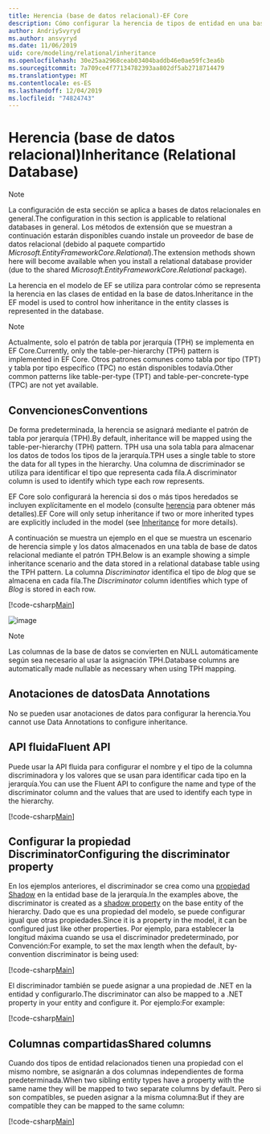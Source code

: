 ```yaml
---
title: Herencia (base de datos relacional)-EF Core
description: Cómo configurar la herencia de tipos de entidad en una base de datos relacional mediante Entity Framework Core
author: AndriySvyryd
ms.author: ansvyryd
ms.date: 11/06/2019
uid: core/modeling/relational/inheritance
ms.openlocfilehash: 30e25aa2968ceab03404baddb46e0ae59fc3ea6b
ms.sourcegitcommit: 7a709ce4f77134782393aa802df5ab2718714479
ms.translationtype: MT
ms.contentlocale: es-ES
ms.lasthandoff: 12/04/2019
ms.locfileid: "74824743"
---
```

# <a name="inheritance-relational-database"></a><span data-ttu-id="8b90a-103">Herencia (base de datos relacional)</span><span class="sxs-lookup"><span data-stu-id="8b90a-103">Inheritance (Relational Database)</span></span>

> [!NOTE]  
> <span data-ttu-id="8b90a-104">La configuración de esta sección se aplica a bases de datos relacionales en general.</span><span class="sxs-lookup"><span data-stu-id="8b90a-104">The configuration in this section is applicable to relational databases in general.</span></span> <span data-ttu-id="8b90a-105">Los métodos de extensión que se muestran a continuación estarán disponibles cuando instale un proveedor de base de datos relacional (debido al paquete compartido *Microsoft.EntityFrameworkCore.Relational*).</span><span class="sxs-lookup"><span data-stu-id="8b90a-105">The extension methods shown here will become available when you install a relational database provider (due to the shared *Microsoft.EntityFrameworkCore.Relational* package).</span></span>

<span data-ttu-id="8b90a-106">La herencia en el modelo de EF se utiliza para controlar cómo se representa la herencia en las clases de entidad en la base de datos.</span><span class="sxs-lookup"><span data-stu-id="8b90a-106">Inheritance in the EF model is used to control how inheritance in the entity classes is represented in the database.</span></span>

> [!NOTE]  
> <span data-ttu-id="8b90a-107">Actualmente, solo el patrón de tabla por jerarquía (TPH) se implementa en EF Core.</span><span class="sxs-lookup"><span data-stu-id="8b90a-107">Currently, only the table-per-hierarchy (TPH) pattern is implemented in EF Core.</span></span> <span data-ttu-id="8b90a-108">Otros patrones comunes como tabla por tipo (TPT) y tabla por tipo específico (TPC) no están disponibles todavía.</span><span class="sxs-lookup"><span data-stu-id="8b90a-108">Other common patterns like table-per-type (TPT) and table-per-concrete-type (TPC) are not yet available.</span></span>

## <a name="conventions"></a><span data-ttu-id="8b90a-109">Convenciones</span><span class="sxs-lookup"><span data-stu-id="8b90a-109">Conventions</span></span>

<span data-ttu-id="8b90a-110">De forma predeterminada, la herencia se asignará mediante el patrón de tabla por jerarquía (TPH).</span><span class="sxs-lookup"><span data-stu-id="8b90a-110">By default, inheritance will be mapped using the table-per-hierarchy (TPH) pattern.</span></span> <span data-ttu-id="8b90a-111">TPH usa una sola tabla para almacenar los datos de todos los tipos de la jerarquía.</span><span class="sxs-lookup"><span data-stu-id="8b90a-111">TPH uses a single table to store the data for all types in the hierarchy.</span></span> <span data-ttu-id="8b90a-112">Una columna de discriminador se utiliza para identificar el tipo que representa cada fila.</span><span class="sxs-lookup"><span data-stu-id="8b90a-112">A discriminator column is used to identify which type each row represents.</span></span>

<span data-ttu-id="8b90a-113">EF Core solo configurará la herencia si dos o más tipos heredados se incluyen explícitamente en el modelo (consulte [herencia](../inheritance.md) para obtener más detalles).</span><span class="sxs-lookup"><span data-stu-id="8b90a-113">EF Core will only setup inheritance if two or more inherited types are explicitly included in the model (see [Inheritance](../inheritance.md) for more details).</span></span>

<span data-ttu-id="8b90a-114">A continuación se muestra un ejemplo en el que se muestra un escenario de herencia simple y los datos almacenados en una tabla de base de datos relacional mediante el patrón TPH.</span><span class="sxs-lookup"><span data-stu-id="8b90a-114">Below is an example showing a simple inheritance scenario and the data stored in a relational database table using the TPH pattern.</span></span> <span data-ttu-id="8b90a-115">La columna *Discriminator* identifica el tipo de *blog* que se almacena en cada fila.</span><span class="sxs-lookup"><span data-stu-id="8b90a-115">The *Discriminator* column identifies which type of *Blog* is stored in each row.</span></span>

[!code-csharp[Main](../../../../samples/core/Modeling/Conventions/InheritanceDbSets.cs#Model)]

![image](_static/inheritance-tph-data.png)

>[!NOTE]
> <span data-ttu-id="8b90a-117">Las columnas de la base de datos se convierten en NULL automáticamente según sea necesario al usar la asignación TPH.</span><span class="sxs-lookup"><span data-stu-id="8b90a-117">Database columns are automatically made nullable as necessary when using TPH mapping.</span></span>

## <a name="data-annotations"></a><span data-ttu-id="8b90a-118">Anotaciones de datos</span><span class="sxs-lookup"><span data-stu-id="8b90a-118">Data Annotations</span></span>

<span data-ttu-id="8b90a-119">No se pueden usar anotaciones de datos para configurar la herencia.</span><span class="sxs-lookup"><span data-stu-id="8b90a-119">You cannot use Data Annotations to configure inheritance.</span></span>

## <a name="fluent-api"></a><span data-ttu-id="8b90a-120">API fluida</span><span class="sxs-lookup"><span data-stu-id="8b90a-120">Fluent API</span></span>

<span data-ttu-id="8b90a-121">Puede usar la API fluida para configurar el nombre y el tipo de la columna discriminadora y los valores que se usan para identificar cada tipo en la jerarquía.</span><span class="sxs-lookup"><span data-stu-id="8b90a-121">You can use the Fluent API to configure the name and type of the discriminator column and the values that are used to identify each type in the hierarchy.</span></span>

[!code-csharp[Main](../../../../samples/core/Modeling/FluentAPI/InheritanceTPHDiscriminator.cs#Inheritance)]

## <a name="configuring-the-discriminator-property"></a><span data-ttu-id="8b90a-122">Configurar la propiedad Discriminator</span><span class="sxs-lookup"><span data-stu-id="8b90a-122">Configuring the discriminator property</span></span>

<span data-ttu-id="8b90a-123">En los ejemplos anteriores, el discriminador se crea como una [propiedad Shadow](xref:core/modeling/shadow-properties) en la entidad base de la jerarquía.</span><span class="sxs-lookup"><span data-stu-id="8b90a-123">In the examples above, the discriminator is created as a [shadow property](xref:core/modeling/shadow-properties) on the base entity of the hierarchy.</span></span> <span data-ttu-id="8b90a-124">Dado que es una propiedad del modelo, se puede configurar igual que otras propiedades.</span><span class="sxs-lookup"><span data-stu-id="8b90a-124">Since it is a property in the model, it can be configured just like other properties.</span></span> <span data-ttu-id="8b90a-125">Por ejemplo, para establecer la longitud máxima cuando se usa el discriminador predeterminado, por Convención:</span><span class="sxs-lookup"><span data-stu-id="8b90a-125">For example, to set the max length when the default, by-convention discriminator is being used:</span></span>

[!code-csharp[Main](../../../../samples/core/Modeling/FluentAPI/DefaultDiscriminator.cs#DiscriminatorConfiguration)]

<span data-ttu-id="8b90a-126">El discriminador también se puede asignar a una propiedad de .NET en la entidad y configurarlo.</span><span class="sxs-lookup"><span data-stu-id="8b90a-126">The discriminator can also be mapped to a .NET property in your entity and configure it.</span></span> <span data-ttu-id="8b90a-127">Por ejemplo:</span><span class="sxs-lookup"><span data-stu-id="8b90a-127">For example:</span></span>

[!code-csharp[Main](../../../../samples/core/Modeling/FluentAPI/NonShadowDiscriminator.cs#NonShadowDiscriminator)]

## <a name="shared-columns"></a><span data-ttu-id="8b90a-128">Columnas compartidas</span><span class="sxs-lookup"><span data-stu-id="8b90a-128">Shared columns</span></span>

<span data-ttu-id="8b90a-129">Cuando dos tipos de entidad relacionados tienen una propiedad con el mismo nombre, se asignarán a dos columnas independientes de forma predeterminada.</span><span class="sxs-lookup"><span data-stu-id="8b90a-129">When two sibling entity types have a property with the same name they will be mapped to two separate columns by default.</span></span> <span data-ttu-id="8b90a-130">Pero si son compatibles, se pueden asignar a la misma columna:</span><span class="sxs-lookup"><span data-stu-id="8b90a-130">But if they are compatible they can be mapped to the same column:</span></span>

[!code-csharp[Main](../../../../samples/core/Modeling/FluentAPI/SharedTPHColumns.cs#SharedTPHColumns)]